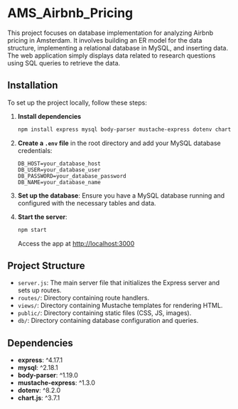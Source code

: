 # AMS_Airbnb_Pricing
This project focuses on database implementation for analyzing Airbnb pricing in Amsterdam. It involves building an ER model for the data structure, implementing a relational database in MySQL, and inserting data. The web application simply displays data related to research questions using SQL queries to retrieve the data.

## Installation

To set up the project locally, follow these steps:

1. **Install dependencies**
    ```bash
    npm install express mysql body-parser mustache-express dotenv chart.js
    ```

2. **Create a `.env` file** in the root directory and add your MySQL database credentials:
    ```plaintext
    DB_HOST=your_database_host
    DB_USER=your_database_user
    DB_PASSWORD=your_database_password
    DB_NAME=your_database_name
    ```

3. **Set up the database**: Ensure you have a MySQL database running and configured with the necessary tables and data.

4. **Start the server**:
    ```bash
    npm start
    ```
    Access the app at [http://localhost:3000](http://localhost:3000)


## Project Structure

- `server.js`: The main server file that initializes the Express server and sets up routes.
- `routes/`: Directory containing route handlers.
- `views/`: Directory containing Mustache templates for rendering HTML.
- `public/`: Directory containing static files (CSS, JS, images).
- `db/`: Directory containing database configuration and queries.

## Dependencies
- **express**: ^4.17.1
- **mysql**: ^2.18.1
- **body-parser**: ^1.19.0
- **mustache-express**: ^1.3.0
- **dotenv**: ^8.2.0
- **chart.js**: ^3.7.1
